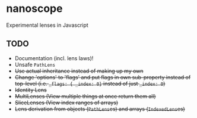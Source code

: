 nanoscope
==========

Experimental lenses in Javascript

## TODO
- Documentation (incl. lens laws)!
- Unsafe `PathLens`
- <s>Use actual inheritance instead of making up my own</s>
- <s>Change 'options' to 'flags' and put flags in own sub-property instead of
top-level (i.e. `_flags: { _index: 0}` instead of just `_index: 0`)</s>
- <s>Identity Lens</s>
- <s>MultiLenses (View multiple things at once return them all)</s>
- <s>SliceLenses (View index ranges of arrays)</s>
- <s>Lens derivation from objects (`PathLens`es) and arrays (`IndexedLens`es)</s>